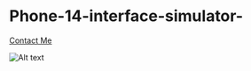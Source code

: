 # Phone-14-interface-simulator-

<a href="https://facebook.com/mu71mad" target="_blank">Contact Me</a>

![Alt text](https://scontent.fcai19-6.fna.fbcdn.net/v/t1.15752-9/328502513_1204896847080238_7749492239918679402_n.png?_nc_cat=107&ccb=1-7&_nc_sid=ae9488&_nc_ohc=Zeuk1lwwkWkAX-_5jvk&_nc_ht=scontent.fcai19-6.fna&oh=03_AdTy3lG7h5jf94izbU7zJXzAiLBjMOV5cOGtVQZsIf_E0Q&oe=6420D190 "Optional title")
